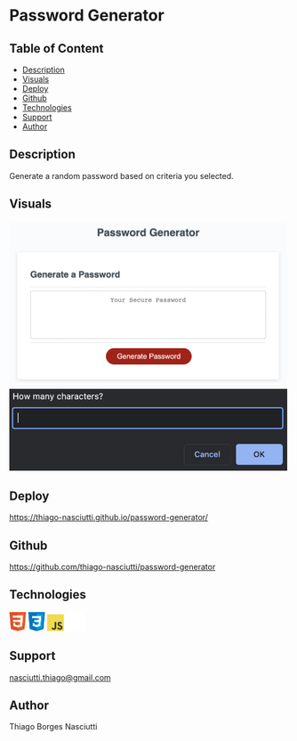 # Password Generator

## Table of Content
 
 * [Description](#description)
 * [Visuals](#visuals)
 * [Deploy](#deploy)
 * [Github](#github)
 * [Technologies](#technologies)
 * [Support](#support)
 * [Author](#author)

## Description

Generate a random password based on criteria you selected.

## Visuals

<img width="500" src="./assets/images/screenshots/screenshot1.png">

<img width="500" src="./assets/images/screenshots/screenshot2.png">


## Deploy
https://thiago-nasciutti.github.io/password-generator/

## Github
https://github.com/thiago-nasciutti/password-generator

## Technologies
<img src="./Assets/images/technologies/html.png" width="30">   <img src="./Assets/images/technologies/css.png" width="30">   <img src="./Assets/images/technologies/js-logo.png" width="30"> <img src="./Assets/images/technologies/github.png" width="35">

## Support
nasciutti.thiago@gmail.com

## Author
Thiago Borges Nasciutti




